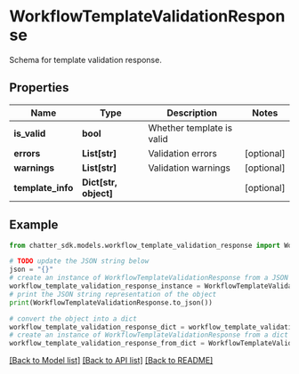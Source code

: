# WorkflowTemplateValidationResponse

Schema for template validation response.

## Properties

Name | Type | Description | Notes
------------ | ------------- | ------------- | -------------
**is_valid** | **bool** | Whether template is valid | 
**errors** | **List[str]** | Validation errors | [optional] 
**warnings** | **List[str]** | Validation warnings | [optional] 
**template_info** | **Dict[str, object]** |  | [optional] 

## Example

```python
from chatter_sdk.models.workflow_template_validation_response import WorkflowTemplateValidationResponse

# TODO update the JSON string below
json = "{}"
# create an instance of WorkflowTemplateValidationResponse from a JSON string
workflow_template_validation_response_instance = WorkflowTemplateValidationResponse.from_json(json)
# print the JSON string representation of the object
print(WorkflowTemplateValidationResponse.to_json())

# convert the object into a dict
workflow_template_validation_response_dict = workflow_template_validation_response_instance.to_dict()
# create an instance of WorkflowTemplateValidationResponse from a dict
workflow_template_validation_response_from_dict = WorkflowTemplateValidationResponse.from_dict(workflow_template_validation_response_dict)
```
[[Back to Model list]](../README.md#documentation-for-models) [[Back to API list]](../README.md#documentation-for-api-endpoints) [[Back to README]](../README.md)


